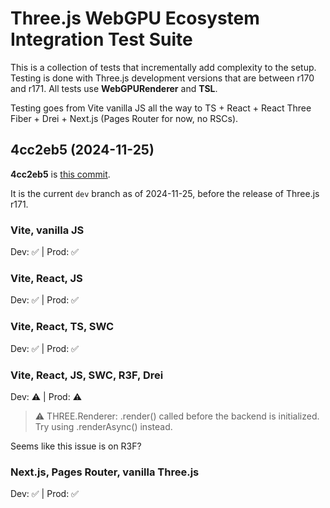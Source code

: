 # Three.js WebGPU Ecosystem Integration Test Suite

This is a collection of tests that incrementally add complexity to the setup. Testing is done with Three.js development versions that are between r170 and r171. All tests use **WebGPURenderer** and **TSL**.

Testing goes from Vite vanilla JS all the way to TS + React + React Three Fiber + Drei + Next.js (Pages Router for now, no RSCs).

## 4cc2eb5 (2024-11-25)

**4cc2eb5** is [this commit](https://github.com/mrdoob/three.js/commit/4cc2eb5f5cde14e844266521e8b3b1daf6767ae9).

It is the current `dev` branch as of 2024-11-25, before the release of Three.js r171.

### Vite, vanilla JS

Dev: ✅ | Prod: ✅

### Vite, React, JS

Dev: ✅ | Prod: ✅

### Vite, React, TS, SWC

Dev: ✅ | Prod: ✅

### Vite, React, JS, SWC, R3F, Drei

Dev: ⚠️ | Prod: ⚠️

> ⚠️ THREE.Renderer: .render() called before the backend is initialized. Try using .renderAsync() instead.

Seems like this issue is on R3F?

### Next.js, Pages Router, vanilla Three.js

Dev: ✅ | Prod: ✅
